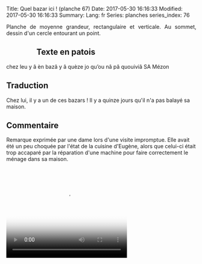 Title: Quel bazar ici ! (planche 67)
Date: 2017-05-30 16:16:33
Modified: 2017-05-30 16:16:33
Summary: 
Lang: fr
Series: planches
series_index: 76

<p style="text-align:justify;">Planche de moyenne grandeur,
rectangulaire et verticale. Au sommet, dessin d'un cercle entourant un
point. </p>

<figure class="image-block" style="float: left;">
  <img alt="" src="{static}/images/planche_67.png">
  <figcaption style="max-width: 215px"></figcaption>
</figure>

## Texte en patois

chez  leu  y  â  èn  bazâ  y  â  quèze  jo  qu’ou  nâ  pâ  quouiviâ  SA  Mézon

## Traduction

Chez lui, il y a un de ces bazars ! Il y a quinze jours qu'il n'a pas balayé sa maison.

## Commentaire

Remarque exprimée par une dame lors d'une visite impromptue. Elle
avait été un peu choquée par l'état de la cuisine d'Eugène, alors que
celui-ci était trop accaparé par la réparation d'une machine pour
faire correctement le ménage dans sa maison.

<video width="320" height="240" controls
  poster="{static}/images/thumbnails/video_67.jpg">
  <source src="https://d1njpgd0ygatdn.cloudfront.net/video_67.mp4" type="video/mp4">
</video>
